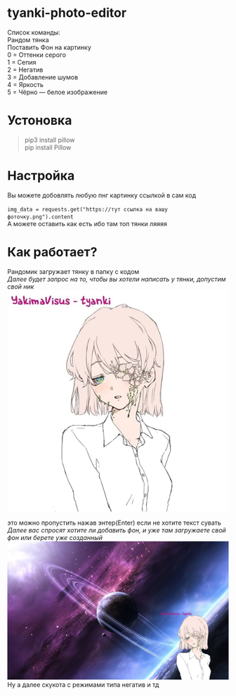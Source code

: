 # tyanki-photo-editor
Список команды:  
Рандом тянка  
Поставить Фон на картинку   
0 = Оттенки серого  
1 = Сепия  
2 = Негатив  
3 = Добавление шумов  
4 = Яркость  
5 = Чёрно — белое изображение  
# Устоновка 
> pip3 install pillow  
> pip install Pillow  

# Настройка 
Вы можете добовлять любую пнг картинку ссылкой в сам код  

`img_data = requests.get("https://тут ссылка на вашу фоточку.png").content`  
А можете оставить как есть ибо там топ тянки ляяяя  

# Как работает?  
Рандомик загружает тянку в папку с кодом  
*Далее будет запрос на то, чтобы вы хотели написать у тянки, допустим свой ник*
![Тянка с текстом](https://github.com/YakimaVisus/tyanki-photo-editor/blob/main/photo_2022-01-15_19-20-00.jpg "Орк")  
  
  это можно пропустить нажав энтер(Enter) если не хотите текст сувать  
*Далее вас спросят хотите ли добавить фон, и уже там загружаете свой фон или берете уже созданный*  
![Фон](https://github.com/YakimaVisus/tyanki-photo-editor/blob/main/new.png "Орк")
Ну а далее скукота с режимами типа негатив и тд   

